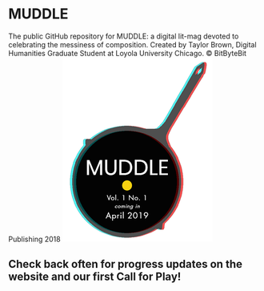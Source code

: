 # MUDDLE
The public GitHub repository for MUDDLE: a digital lit-mag devoted to celebrating the messiness of composition. Created by Taylor Brown, Digital Humanities Graduate Student at Loyola University Chicago. © BitByteBit Publishing 2018 
![Muddle Fry Pan](3D_FryPan.png)
## Check back often for progress updates on the website and our first Call for Play! 
